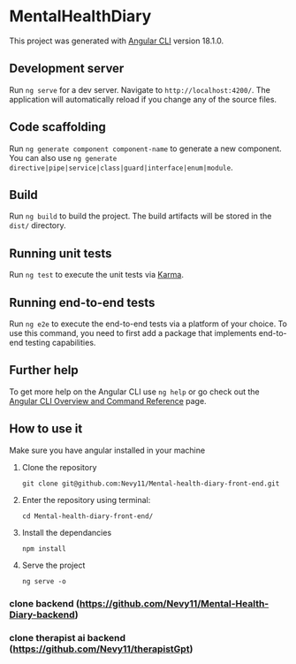 # MentalHealthDiary

This project was generated with [Angular CLI](https://github.com/angular/angular-cli) version 18.1.0.

## Development server

Run `ng serve` for a dev server. Navigate to `http://localhost:4200/`. The application will automatically reload if you change any of the source files.

## Code scaffolding

Run `ng generate component component-name` to generate a new component. You can also use `ng generate directive|pipe|service|class|guard|interface|enum|module`.

## Build

Run `ng build` to build the project. The build artifacts will be stored in the `dist/` directory.

## Running unit tests

Run `ng test` to execute the unit tests via [Karma](https://karma-runner.github.io).

## Running end-to-end tests

Run `ng e2e` to execute the end-to-end tests via a platform of your choice. To use this command, you need to first add a package that implements end-to-end testing capabilities.

## Further help

To get more help on the Angular CLI use `ng help` or go check out the [Angular CLI Overview and Command Reference](https://angular.dev/tools/cli) page.


## How to use it

Make sure you have angular installed in your machine
1. Clone the repository
  
       git clone git@github.com:Nevy11/Mental-health-diary-front-end.git
4. Enter the repository using terminal:
  
       cd Mental-health-diary-front-end/
7. Install the dependancies
  
       npm install
10. Serve the project
   
        ng serve -o
    
### clone backend (https://github.com/Nevy11/Mental-Health-Diary-backend)
### clone therapist ai backend (https://github.com/Nevy11/therapistGpt)
